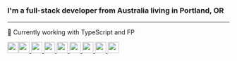 <h3>I'm a full-stack developer from Australia living in Portland, OR</h3>

---

📓 Currently working with TypeScript and FP


[<img src="https://img.shields.io/badge/-HTML5-333333?style=flat&logo=HTML5" height="25" /><img src="https://img.shields.io/badge/-CSS-333333?style=flat&logo=CSS3&logoColor=1572B6" height="25" /> <img src="https://img.shields.io/badge/-Bootstrap-333333?style=flat&logo=bootstrap&logoColor=563D7C" height="25" /> <img src="https://img.shields.io/badge/-JavaScript-333333?style=flat&logo=javascript" height="25" /> <img src="https://img.shields.io/badge/TypeScript-333333?style=flat&logo=typescript" height="25" /> <img src="https://img.shields.io/badge/-Node.js-333333?style=flat&logo=node.js" height="25" /> <img src="https://img.shields.io/badge/-React-333333?style=flat&logo=react" height="25" /> <img src="https://img.shields.io/badge/-Git-333333?style=flat&logo=git" height="25" /> <img src="https://img.shields.io/badge/-GitHub-333333?style=flat&logo=github" height="25" /> ](#)


